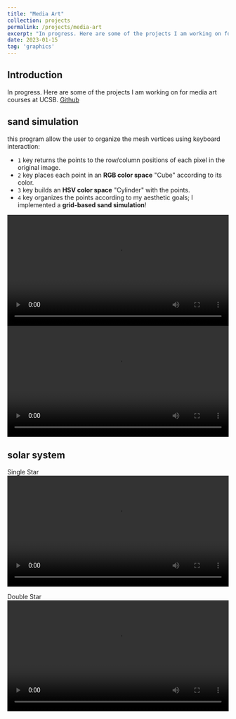 ```yaml
---
title: "Media Art"
collection: projects
permalink: /projects/media-art
excerpt: "In progress. Here are some of the projects I am working on for media art courses at UCSB. 1.Sand Simulation 2.Solar system <br/><img src='/images/MediaArt.png'>"
date: 2023-01-15
tag: 'graphics'
---
```

## Introduction
In progress. Here are some of the projects I am working on for media art courses at UCSB.
[Github](https://github.com/jinjinhe2001/MAT201B)  

## sand simulation
this program allow the user to organize the mesh vertices using keyboard interaction:
- `1` key returns the points to the row/column positions of each pixel in the original image.
- `2` key places each point in an **RGB color space** "Cube" according to its color.
- `3` key builds an **HSV color space** "Cylinder" with the points.
- `4` key organizes the points according to my aesthetic goals; I implemented a **grid-based sand simulation**!  
  
<video width="100%" height="auto" controls>
    <source src="https://user-images.githubusercontent.com/72654824/212613269-d50daa3a-6753-4c8d-ac52-f4925f323c8b.mp4" type="video/mp4">
</video>


<video width="100%" height="auto" controls>
    <source src="https://user-images.githubusercontent.com/72654824/212613271-75de9dac-41a8-4051-be9e-16a968659f5f.mp4" type="video/mp4">
</video>

## solar system

Single Star   
<video width="100%" height="auto" controls>
    <source src="https://user-images.githubusercontent.com/72654824/214513632-7bc50f95-7dee-4065-be2e-a7bc44e47d38.mp4" type="video/mp4">
</video>

Double Star   
<video width="100%" height="auto" controls>
    <source src="https://user-images.githubusercontent.com/72654824/214513686-5abb23c7-c063-40ac-8536-b01d09e58033.mp4" type="video/mp4">
</video>
